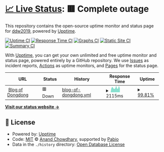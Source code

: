 # [📈 Live Status](https://dong2019.github.io/upptime): <!--live status--> **🟥 Complete outage**

This repository contains the open-source uptime monitor and status page for [ddw2019](ddw2019.com), powered by [Upptime](https://github.com/upptime/upptime).

[![Uptime CI](https://github.com/dong2019/upptime/workflows/Uptime%20CI/badge.svg)](https://github.com/dong2019/upptime/actions?query=workflow%3A%22Uptime+CI%22)
[![Response Time CI](https://github.com/dong2019/upptime/workflows/Response%20Time%20CI/badge.svg)](https://github.com/dong2019/upptime/actions?query=workflow%3A%22Response+Time+CI%22)
[![Graphs CI](https://github.com/dong2019/upptime/workflows/Graphs%20CI/badge.svg)](https://github.com/dong2019/upptime/actions?query=workflow%3A%22Graphs+CI%22)
[![Static Site CI](https://github.com/dong2019/upptime/workflows/Static%20Site%20CI/badge.svg)](https://github.com/dong2019/upptime/actions?query=workflow%3A%22Static+Site+CI%22)
[![Summary CI](https://github.com/dong2019/upptime/workflows/Summary%20CI/badge.svg)](https://github.com/dong2019/upptime/actions?query=workflow%3A%22Summary+CI%22)

With [Upptime](https://upptime.js.org), you can get your own unlimited and free uptime monitor and status page, powered entirely by a GitHub repository. We use [Issues](https://github.com/dong2019/upptime/issues) as incident reports, [Actions](https://github.com/dong2019/upptime/actions) as uptime monitors, and [Pages](https://dong2019.github.io/upptime) for the status page.

<!--start: status pages-->
<!-- This summary is generated by Upptime (https://github.com/upptime/upptime) -->
<!-- Do not edit this manually, your changes will be overwritten -->
<!-- prettier-ignore -->
| URL | Status | History | Response Time | Uptime |
| --- | ------ | ------- | ------------- | ------ |
| <img alt="" src="https://icons.duckduckgo.com/ip3/ddw2019.com.ico" height="13"> [Blog of Dongdong](https://ddw2019.com) | 🟥 Down | [blog-of-dongdong.yml](https://github.com/dong2019/upptime/commits/HEAD/history/blog-of-dongdong.yml) | <details><summary><img alt="Response time graph" src="./graphs/blog-of-dongdong/response-time-week.png" height="20"> 2115ms</summary><br><a href="https://dong2019.github.io/upptime/history/blog-of-dongdong"><img alt="Response time 2329" src="https://img.shields.io/endpoint?url=https%3A%2F%2Fraw.githubusercontent.com%2Fdong2019%2Fupptime%2FHEAD%2Fapi%2Fblog-of-dongdong%2Fresponse-time.json"></a><br><a href="https://dong2019.github.io/upptime/history/blog-of-dongdong"><img alt="24-hour response time 2360" src="https://img.shields.io/endpoint?url=https%3A%2F%2Fraw.githubusercontent.com%2Fdong2019%2Fupptime%2FHEAD%2Fapi%2Fblog-of-dongdong%2Fresponse-time-day.json"></a><br><a href="https://dong2019.github.io/upptime/history/blog-of-dongdong"><img alt="7-day response time 2115" src="https://img.shields.io/endpoint?url=https%3A%2F%2Fraw.githubusercontent.com%2Fdong2019%2Fupptime%2FHEAD%2Fapi%2Fblog-of-dongdong%2Fresponse-time-week.json"></a><br><a href="https://dong2019.github.io/upptime/history/blog-of-dongdong"><img alt="30-day response time 2251" src="https://img.shields.io/endpoint?url=https%3A%2F%2Fraw.githubusercontent.com%2Fdong2019%2Fupptime%2FHEAD%2Fapi%2Fblog-of-dongdong%2Fresponse-time-month.json"></a><br><a href="https://dong2019.github.io/upptime/history/blog-of-dongdong"><img alt="1-year response time 2329" src="https://img.shields.io/endpoint?url=https%3A%2F%2Fraw.githubusercontent.com%2Fdong2019%2Fupptime%2FHEAD%2Fapi%2Fblog-of-dongdong%2Fresponse-time-year.json"></a></details> | <details><summary><a href="https://dong2019.github.io/upptime/history/blog-of-dongdong">99.81%</a></summary><a href="https://dong2019.github.io/upptime/history/blog-of-dongdong"><img alt="All-time uptime 99.22%" src="https://img.shields.io/endpoint?url=https%3A%2F%2Fraw.githubusercontent.com%2Fdong2019%2Fupptime%2FHEAD%2Fapi%2Fblog-of-dongdong%2Fuptime.json"></a><br><a href="https://dong2019.github.io/upptime/history/blog-of-dongdong"><img alt="24-hour uptime 100.00%" src="https://img.shields.io/endpoint?url=https%3A%2F%2Fraw.githubusercontent.com%2Fdong2019%2Fupptime%2FHEAD%2Fapi%2Fblog-of-dongdong%2Fuptime-day.json"></a><br><a href="https://dong2019.github.io/upptime/history/blog-of-dongdong"><img alt="7-day uptime 99.81%" src="https://img.shields.io/endpoint?url=https%3A%2F%2Fraw.githubusercontent.com%2Fdong2019%2Fupptime%2FHEAD%2Fapi%2Fblog-of-dongdong%2Fuptime-week.json"></a><br><a href="https://dong2019.github.io/upptime/history/blog-of-dongdong"><img alt="30-day uptime 99.03%" src="https://img.shields.io/endpoint?url=https%3A%2F%2Fraw.githubusercontent.com%2Fdong2019%2Fupptime%2FHEAD%2Fapi%2Fblog-of-dongdong%2Fuptime-month.json"></a><br><a href="https://dong2019.github.io/upptime/history/blog-of-dongdong"><img alt="1-year uptime 99.22%" src="https://img.shields.io/endpoint?url=https%3A%2F%2Fraw.githubusercontent.com%2Fdong2019%2Fupptime%2FHEAD%2Fapi%2Fblog-of-dongdong%2Fuptime-year.json"></a></details>

<!--end: status pages-->

[**Visit our status website →**](https://dong2019.github.io/upptime)

## 📄 License

- Powered by: [Upptime](https://github.com/upptime/upptime)
- Code: [MIT](./LICENSE) © [Anand Chowdhary](https://anandchowdhary.com), supported by [Pabio](https://pabio.com)
- Data in the `./history` directory: [Open Database License](https://opendatacommons.org/licenses/odbl/1-0/)
